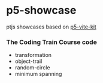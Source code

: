# p5-showcase

ptjs showcases based on [p5-vite-kit](https://github.com/zhaohuanyuu/p5-vite-kit)


### The Coding Train Course code

* transformation
* object-trail
* random-circle
* minimum spanning